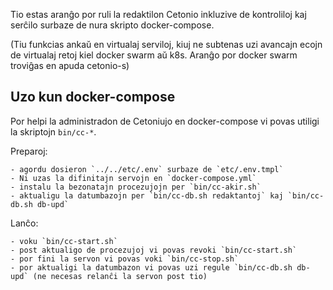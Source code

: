 Tio estas aranĝo por ruli la redaktilon Cetonio inkluzive de kontroliloj kaj serĉilo
surbaze de nura skripto docker-compose. 

(Tiu funkcias ankaŭ en virtualaj serviloj, kiuj ne subtenas
uzi avancajn ecojn de virtualaj retoj kiel docker swarm aŭ k8s.
Aranĝo por docker swarm troviĝas en apuda cetonio-s)


## Uzo kun docker-compose

Por helpi la administradon de Cetoniujo en docker-compose vi povas utiligi la skriptojn `bin/cc-*`.

Preparoj:

    - agordu dosieron `../../etc/.env` surbaze de `etc/.env.tmpl`
    - Ni uzas la difinitajn servojn en `docker-compose.yml`
    - instalu la bezonatajn procezujojn per `bin/cc-akir.sh`
    - aktualigu la datumbazojn per `bin/cc-db.sh redaktantoj` kaj `bin/cc-db.sh db-upd`

Lanĉo:

    - voku `bin/cc-start.sh`
    - post aktualigo de procezujoj vi povas revoki `bin/cc-start.sh`
    - por fini la servon vi povas voki `bin/cc-stop.sh`
    - por aktualigi la datumbazon vi povas uzi regule `bin/cc-db.sh db-upd` (ne necesas relanĉi la servon post tio)

